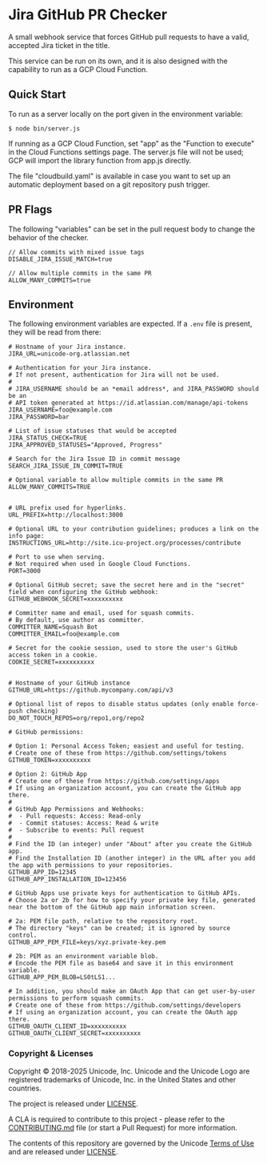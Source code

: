 Jira GitHub PR Checker
======================

A small webhook service that forces GitHub pull requests to have a valid, accepted Jira ticket in the title.

This service can be run on its own, and it is also designed with the capability to run as a GCP Cloud Function.

## Quick Start

To run as a server locally on the port given in the environment variable:

	$ node bin/server.js

If running as a GCP Cloud Function, set "app" as the "Function to execute" in the Cloud Functions settings page.  The server.js file will not be used; GCP will import the library function from app.js directly.

The file "cloudbuild.yaml" is available in case you want to set up an automatic deployment based on a git repository push trigger.

## PR Flags

The following "variables" can be set in the pull request body to change the behavior of the checker.

```
// Allow commits with mixed issue tags
DISABLE_JIRA_ISSUE_MATCH=true

// Allow multiple commits in the same PR
ALLOW_MANY_COMMITS=true
```

## Environment

The following environment variables are expected.  If a `.env` file is present, they will be read from there:

```
# Hostname of your Jira instance.
JIRA_URL=unicode-org.atlassian.net

# Authentication for your Jira instance.
# If not present, authentication for Jira will not be used.
#
# JIRA_USERNAME should be an *email address*, and JIRA_PASSWORD should be an
# API token generated at https://id.atlassian.com/manage/api-tokens
JIRA_USERNAME=foo@example.com
JIRA_PASSWORD=bar

# List of issue statuses that would be accepted
JIRA_STATUS_CHECK=TRUE
JIRA_APPROVED_STATUSES="Approved, Progress"

# Search for the Jira Issue ID in commit message
SEARCH_JIRA_ISSUE_IN_COMMIT=TRUE

# Optional variable to allow multiple commits in the same PR
ALLOW_MANY_COMMITS=TRUE


# URL prefix used for hyperlinks.
URL_PREFIX=http://localhost:3000

# Optional URL to your contribution guidelines; produces a link on the info page:
INSTRUCTIONS_URL=http://site.icu-project.org/processes/contribute

# Port to use when serving.
# Not required when used in Google Cloud Functions.
PORT=3000

# Optional GitHub secret; save the secret here and in the "secret" field when configuring the GitHub webhook:
GITHUB_WEBHOOK_SECRET=xxxxxxxxxx

# Committer name and email, used for squash commits.
# By default, use author as committer.
COMMITTER_NAME=Squash Bot
COMMITTER_EMAIL=foo@example.com

# Secret for the cookie session, used to store the user's GitHub access token in a cookie.
COOKIE_SECRET=xxxxxxxxxx


# Hostname of your GitHub instance
GITHUB_URL=https://github.mycompany.com/api/v3

# Optional list of repos to disable status updates (only enable force-push checking)
DO_NOT_TOUCH_REPOS=org/repo1,org/repo2

# GitHub permissions:

# Option 1: Personal Access Token; easiest and useful for testing.
# Create one of these from https://github.com/settings/tokens
GITHUB_TOKEN=xxxxxxxxxx

# Option 2: GitHub App
# Create one of these from https://github.com/settings/apps
# If using an organization account, you can create the GitHub app there.
#
# GitHub App Permissions and Webhooks:
#  - Pull requests: Access: Read-only
#  - Commit statuses: Access: Read & write
#  - Subscribe to events: Pull request
#
# Find the ID (an integer) under "About" after you create the GitHub app.
# Find the Installation ID (another integer) in the URL after you add the app with permissions to your repositories.
GITHUB_APP_ID=12345
GITHUB_APP_INSTALLATION_ID=123456

# GitHub Apps use private keys for authentication to GitHub APIs.
# Choose 2a or 2b for how to specify your private key file, generated near the bottom of the GitHub app main information screen.

# 2a: PEM file path, relative to the repository root.
# The directory "keys" can be created; it is ignored by source control.
GITHUB_APP_PEM_FILE=keys/xyz.private-key.pem

# 2b: PEM as an environment variable blob.
# Encode the PEM file as base64 and save it in this environment variable.
GITHUB_APP_PEM_BLOB=LS0tLS1...

# In addition, you should make an OAuth App that can get user-by-user permissions to perform squash commits.
# Create one of these from https://github.com/settings/developers
# If using an organization account, you can create the OAuth app there.
GITHUB_OAUTH_CLIENT_ID=xxxxxxxxxx
GITHUB_OAUTH_CLIENT_SECRET=xxxxxxxxxx
```

### Copyright & Licenses

Copyright © 2018-2025 Unicode, Inc. Unicode and the Unicode Logo are registered trademarks of Unicode, Inc. in the United States and other countries.

The project is released under [LICENSE](./LICENSE).

A CLA is required to contribute to this project - please refer to the [CONTRIBUTING.md](https://github.com/unicode-org/.github/blob/main/.github/CONTRIBUTING.md) file (or start a Pull Request) for more information.

The contents of this repository are governed by the Unicode [Terms of Use](https://www.unicode.org/copyright.html) and are released under [LICENSE](./LICENSE).

